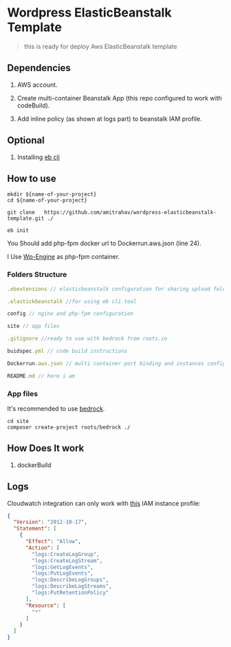 # Wordpress ElasticBeanstalk Template
> this is ready for deploy Aws ElasticBeanstalk template

## Dependencies

1. AWS account.

2. Create multi-container Beanstalk App (this repo configured to work with codeBuild).

3. Add inline policy (as shown at logs part) to beanstalk IAM profile.

## Optional

1. Installing [eb cli](https://docs.aws.amazon.com/elasticbeanstalk/latest/dg/eb-cli3-install.html)

## How to use

```shell
mkdir ${name-of-your-project}
cd ${name-of-your-project}

git clone   https://github.com/amitrahav/wordpress-elasticbeanstalk-template.git ./

eb init
```

You Should add php-fpm docker url to Dockerrun.aws.json (line 24). 

I Use [Wp-Engine](https://github.com/amitrahav/WP-Slim-Container) as php-fpm container.

### Folders Structure

```javascript
.ebextensions // elasticbeanstalk configuration for sharing upload folder and adding nginx + php into cloudwatch log stream

.elastickbeanstalk //for using eb cli tool

config // nginx and php-fpm configuration

site // app files

.gitignore //ready to use with bedrock from roots.io

buidspec.yml // code build instructions

Dockerrun.aws.json // multi container port binding and instances configuration

README.md // here i am
```

### App files

It's recommended to use [bedrock](https://roots.io/bedrock/).

```shell
cd site
composer create-project roots/bedrock ./
```

## How Does It work

1. dockerBuild 

## Logs

Cloudwatch integration can only work with [this](https://docs.aws.amazon.com/elasticbeanstalk/latest/dg/AWSHowTo.cloudwatchlogs.html#AWSHowTo.cloudwatchlogs.loggroups) IAM instance profile:

```json
{
  "Version": "2012-10-17",
  "Statement": [
    {
      "Effect": "Allow",
      "Action": [
        "logs:CreateLogGroup",
        "logs:CreateLogStream",
        "logs:GetLogEvents",
        "logs:PutLogEvents",
        "logs:DescribeLogGroups",
        "logs:DescribeLogStreams",
        "logs:PutRetentionPolicy"
      ],
      "Resource": [
        "*"
      ]
    }
  ]
}
```
